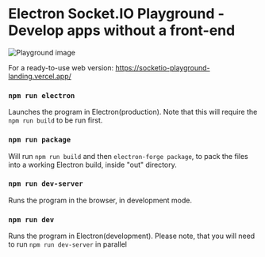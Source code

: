 # Electron Socket.IO Playground - Develop apps without a front-end

![Playground image](https://i.imgur.com/OaQZCC9.png)

For a ready-to-use web version: https://socketio-playground-landing.vercel.app/

### `npm run electron`

Launches the program in Electron(production). Note that this will require the `npm run build` to be run first.<br>

### `npm run package`

Will run `npm run build` and then `electron-forge package`, to pack the files into a working Electron build, inside "out" directory.<br>

### `npm run dev-server`

Runs the program in the browser, in development mode.<br>

### `npm run dev`

Runs the program in Electron(development). Please note, that you will need to run `npm run dev-server` in parallel
